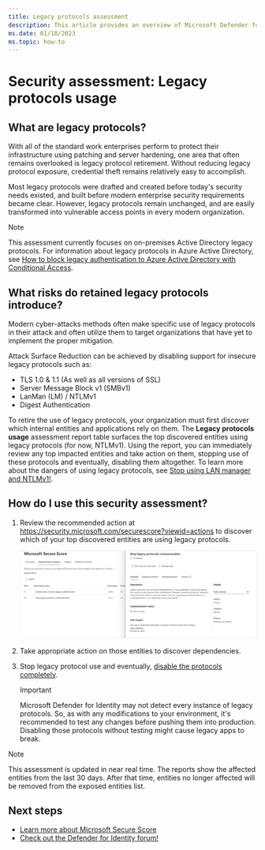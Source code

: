 ```yaml
---
title: Legacy protocols assessment
description: This article provides an overview of Microsoft Defender for Identity's legacy protocol identification security posture assessment report.
ms.date: 01/18/2023
ms.topic: how-to
---
```


# Security assessment: Legacy protocols usage

## What are legacy protocols?

With all of the standard work enterprises perform to protect their infrastructure using patching and server hardening, one area that often remains overlooked is legacy protocol retirement. Without reducing legacy protocol exposure, credential theft remains relatively easy to accomplish.

Most legacy protocols were drafted and created before today's security needs existed, and built before modern enterprise security requirements became clear. However, legacy protocols remain unchanged, and are easily transformed into vulnerable access points in every modern organization.

>[!NOTE]
>This assessment currently focuses on on-premises Active Directory legacy protocols. For information about legacy protocols in Azure Active Directory, see [How to block legacy authentication to Azure Active Directory with Conditional Access](/azure/active-directory/conditional-access/block-legacy-authentication).

## What risks do retained legacy protocols introduce?

Modern cyber-attacks methods often make specific use of legacy protocols in their attack and often utilize them to target organizations that have yet to implement the proper mitigation.

Attack Surface Reduction can be achieved by disabling support for insecure legacy protocols such as:

- TLS 1.0 & 1.1 (As well as all versions of SSL)
- Server Message Block v1 (SMBv1)
- LanMan (LM) / NTLMv1
- Digest Authentication

To retire the use of legacy protocols, your organization must first discover which internal entities and applications rely on them. The **Legacy protocols usage** assessment report table surfaces the top discovered entities using legacy protocols (for now, NTLMv1). Using the report, you can immediately review any top impacted entities and take action on them, stopping use of these protocols and eventually, disabling them altogether. To learn more about the dangers of using legacy protocols, see [Stop using LAN manager and NTLMv1!](/archive/blogs/miriamxyra/stop-using-lan-manager-and-ntlmv1).

## How do I use this security assessment?

1. Review the recommended action at <https://security.microsoft.com/securescore?viewid=actions> to discover which of your top discovered entities are using legacy protocols.

    ![Prevent usage of legacy protocols.](media/cas-isp-legacy-protocols-2.png)
1. Take appropriate action on those entities to discover dependencies.
1. Stop legacy protocol use and eventually, [disable the protocols completely](/archive/blogs/miriamxyra/stop-using-lan-manager-and-ntlmv1).

    >[!IMPORTANT]
    >Microsoft Defender for Identity may not detect every instance of legacy protocols. So, as with any modifications to your environment, it's recommended to test any changes before pushing them into production. Disabling those protocols without testing might cause legacy apps to break.

> [!NOTE]
> This assessment is updated in near real time.
> The reports show the affected entities from the last 30 days. After that time, entities no longer affected will be removed from the exposed entities list.

## Next steps

- [Learn more about Microsoft Secure Score](/microsoft-365/security/defender/microsoft-secure-score)
- [Check out the Defender for Identity forum!](<https://aka.ms/MDIcommunity>)
